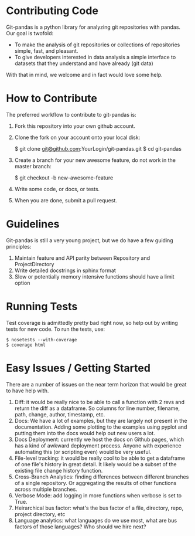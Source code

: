 Contributing Code
=================

Git-pandas is a python library for analyzing git repositories with pandas.  Our goal is twofold:

 * To make the analysis of git repositories or collections of repositories simple, fast, and pleasant.
 * To give developers interested in data analysis a simple interface to datasets that they understand and have already (git data) 
 
With that in mind, we welcome and in fact would love some help.

How to Contribute
=================

The preferred workflow to contribute to git-pandas is:

 1. Fork this repository into your own github account.
 2. Clone the fork on your account onto your local disk:
 
    $ git clone git@github.com:YourLogin/git-pandas.git
    $ cd git-pandas
    
 3. Create a branch for your new awesome feature, do not work in the master branch:
 
    $ git checkout -b new-awesome-feature
    
 4. Write some code, or docs, or tests.
 5. When you are done, submit a pull request.
 
Guidelines
==========

Git-pandas is still a very young project, but we do have a few guiding principles:

 1. Maintain feature and API parity between Repository and ProjectDirectory
 2. Write detailed docstrings in sphinx format
 3. Slow or potentially memory intensive functions should have a limit option

Running Tests
=============

Test coverage is admittedly pretty bad right now, so help out by writing tests for new code. To run the tests, use:

    $ nosetests --with-coverage
    $ coverage html
    
Easy Issues / Getting Started
=============================

There are a number of issues on the near term horizon that would be great to have help with.

 1. Diff: it would be really nice to be able to call a function with 2 revs and return the diff as a dataframe. So columns for line number, filename, path, change, author, timestamp, etc. 
 2. Docs: We have a lot of examples, but they are largely not present in the documentation.  Adding some plotting to the examples using pyplot and putting them into the docs would help out new users a lot.
 3. Docs Deployment: currently we host the docs on Github pages, which has a kind of awkward deployment process. Anyone with experience automating this (or scripting even) would be very useful.
 4. File-level tracking: it would be really cool to be able to get a dataframe of one file's history in great detail. It likely would be a subset of the existing file change history function.
 5. Cross-Branch Analytics: finding differences between different branches of a single repository. Or aggregating the  results of other functions across multiple branches.
 6. Verbose Mode: add logging in more functions when verbose is set to True.
 7. Heirarchical bus factor: what's the bus factor of a file, directory, repo, project directory, etc
 8. Language analytics: what languages do we use most, what are bus factors of those languages? Who should we hire next?